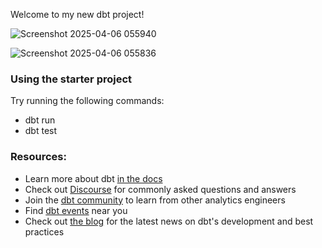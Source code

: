 Welcome to my new dbt project!


![Screenshot 2025-04-06 055940](https://github.com/user-attachments/assets/3bbddea5-7b3d-4d1b-9b9d-4d39fbb2545a)


![Screenshot 2025-04-06 055836](https://github.com/user-attachments/assets/eb8e491c-e216-46f8-a1b5-f99cd050e5c9)



### Using the starter project

Try running the following commands:
- dbt run
- dbt test


### Resources:
- Learn more about dbt [in the docs](https://docs.getdbt.com/docs/introduction)
- Check out [Discourse](https://discourse.getdbt.com/) for commonly asked questions and answers
- Join the [dbt community](https://getdbt.com/community) to learn from other analytics engineers
- Find [dbt events](https://events.getdbt.com) near you
- Check out [the blog](https://blog.getdbt.com/) for the latest news on dbt's development and best practices
